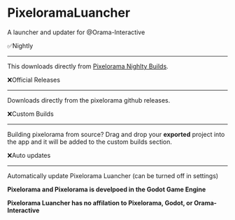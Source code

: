 # PixeloramaLuancher

A launcher and updater for @Orama-Interactive

✅Nightly

---

This downloads directly from [Pixelorama Nighlty Builds](https://nightly.link/Orama-Interactive/Pixelorama/workflows/dev-desktop-builds/master).

❌Official Releases

---

Downloads directly from the pixelorama github releases.

❌Custom Builds

---

Building pixelorama from source? Drag and drop your **exported** project into the app and it will be added to the custom builds section. 

❌Auto updates

---

Automatically update Pixelorama Luancher (can be turned off in settings)

**Pixelorama and Pixelorama is develpoed in the Godot Game Engine** <br>

**Pixelorama Luancher has no affilation to Pixelorama, Godot, or Orama-Interactive** 


 
